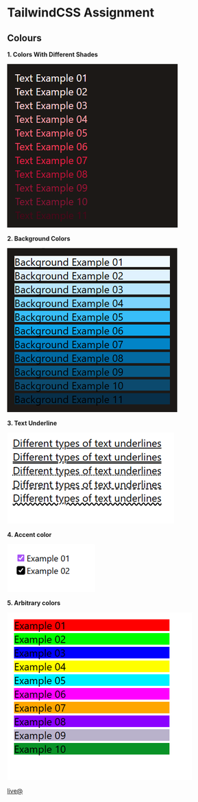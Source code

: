 # TailwindCSS Assignment

## Colours

**1. Colors With Different Shades**

![image](./text%20example.png)

**2. Background Colors**

![image](./background%20example.png)

**3. Text Underline**

![image](./underline%20example.png)

**4. Accent color**

![image](./accent%20example.png)

**5. Arbitrary colors**

![image](./arbitrary%20example.png)

[live@]()